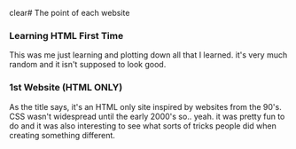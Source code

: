 clear# The point of each website

### Learning HTML First Time
This was me just learning and plotting down all that I learned. it's very much random and it isn't supposed to look good.

### 1st Website (HTML ONLY) 
As the title says, it's an HTML only site inspired by websites from the 90's. CSS wasn't widespread until the early 2000's so.. yeah. it was pretty fun to do and it was also interesting to see what sorts of tricks people did when creating something different. 
